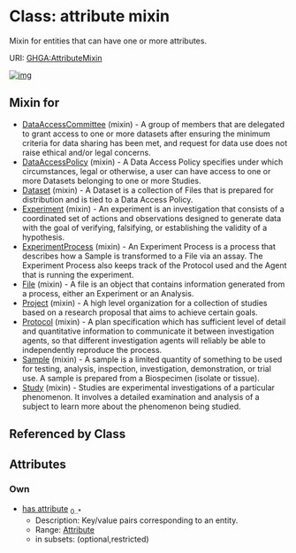 
# Class: attribute mixin


Mixin for entities that can have one or more attributes.

URI: [GHGA:AttributeMixin](https://w3id.org/GHGA/AttributeMixin)


[![img](https://yuml.me/diagram/nofunky;dir:TB/class/[Attribute]<has%20attribute%200..*-++[AttributeMixin],[Study]uses%20-.->[AttributeMixin],[Sample]uses%20-.->[AttributeMixin],[Protocol]uses%20-.->[AttributeMixin],[Project]uses%20-.->[AttributeMixin],[File]uses%20-.->[AttributeMixin],[ExperimentProcess]uses%20-.->[AttributeMixin],[Experiment]uses%20-.->[AttributeMixin],[Dataset]uses%20-.->[AttributeMixin],[DataAccessPolicy]uses%20-.->[AttributeMixin],[DataAccessCommittee]uses%20-.->[AttributeMixin],[Study],[Sample],[Protocol],[Project],[File],[ExperimentProcess],[Experiment],[Dataset],[DataAccessPolicy],[DataAccessCommittee],[Attribute])](https://yuml.me/diagram/nofunky;dir:TB/class/[Attribute]<has%20attribute%200..*-++[AttributeMixin],[Study]uses%20-.->[AttributeMixin],[Sample]uses%20-.->[AttributeMixin],[Protocol]uses%20-.->[AttributeMixin],[Project]uses%20-.->[AttributeMixin],[File]uses%20-.->[AttributeMixin],[ExperimentProcess]uses%20-.->[AttributeMixin],[Experiment]uses%20-.->[AttributeMixin],[Dataset]uses%20-.->[AttributeMixin],[DataAccessPolicy]uses%20-.->[AttributeMixin],[DataAccessCommittee]uses%20-.->[AttributeMixin],[Study],[Sample],[Protocol],[Project],[File],[ExperimentProcess],[Experiment],[Dataset],[DataAccessPolicy],[DataAccessCommittee],[Attribute])

## Mixin for

 * [DataAccessCommittee](DataAccessCommittee.md) (mixin)  - A group of members that are delegated to grant access to one or more datasets after ensuring the minimum criteria for data sharing has been met, and request for data use does not raise ethical and/or legal concerns.
 * [DataAccessPolicy](DataAccessPolicy.md) (mixin)  - A Data Access Policy specifies under which circumstances, legal or otherwise, a user can have access to one or more Datasets belonging to one or more Studies.
 * [Dataset](Dataset.md) (mixin)  - A Dataset is a collection of Files that is prepared for distribution and is tied to a Data Access Policy.
 * [Experiment](Experiment.md) (mixin)  - An experiment is an investigation that consists of a coordinated set of actions and observations designed to generate data with the goal of verifying, falsifying, or establishing the validity of a hypothesis.
 * [ExperimentProcess](ExperimentProcess.md) (mixin)  - An Experiment Process is a process that describes how a Sample is transformed to a File via an assay. The Experiment Process also keeps track of the Protocol used and the Agent that is running the experiment.
 * [File](File.md) (mixin)  - A file is an object that contains information generated from a process, either an Experiment or an Analysis.
 * [Project](Project.md) (mixin)  - A high level organization for a collection of studies based on a research proposal that aims to achieve certain goals.
 * [Protocol](Protocol.md) (mixin)  - A plan specification which has sufficient level of detail and quantitative information to communicate it between investigation agents, so that different investigation agents will reliably be able to independently reproduce the process.
 * [Sample](Sample.md) (mixin)  - A sample is a limited quantity of something to be used for testing, analysis, inspection, investigation, demonstration, or trial use. A sample is prepared from a Biospecimen (isolate or tissue).
 * [Study](Study.md) (mixin)  - Studies are experimental investigations of a particular phenomenon. It involves a detailed examination and analysis of a subject to learn more about the phenomenon being studied.

## Referenced by Class


## Attributes


### Own

 * [has attribute](has_attribute.md)  <sub>0..\*</sub>
     * Description: Key/value pairs corresponding to an entity.
     * Range: [Attribute](Attribute.md)
     * in subsets: (optional,restricted)
